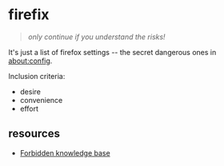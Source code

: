 # firefix
> _only continue if you understand the risks!_

It's just a list of firefox settings -- the secret dangerous ones in [about:config](about:config).


Inclusion criteria:
- desire
- convenience
- effort


## resources
- [Forbidden knowledge base](http://kb.mozillazine.org/Knowledge_Base)
